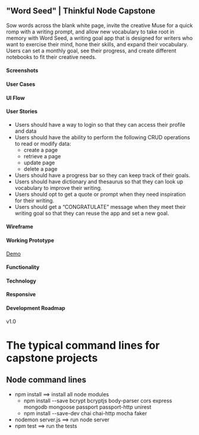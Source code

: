 ## "Word Seed" | Thinkful Node Capstone
Sow words across the blank white page, invite the creative Muse for a quick romp with a writing prompt, and allow new vocabulary to take root in memory with Word Seed, a writing goal app that is designed for writers who want to exercise their mind, hone their skills, and expand their vocabulary. Users can set a monthly goal, see their progress, and create different notebooks to fit their creative needs.

#### Screenshots

#### User Cases

#### UI Flow

#### User Stories
* Users should have a way to login so that they can access their profile and data
* Users should have the ability to perform the following CRUD operations to read or modify data:
    * create a page
    * retrieve a page
    * update page
    * delete a page
* Users should have a progress bar so they can keep track of their goals.
* Users should have dictionary and thesaurus so that they can look up vocabulary to improve their writing.
* Users should opt to get a quote or prompt when they need inspiration for their writing.
* Users should get a “CONGRATULATE” message when they meet their writing goal so that they can reuse the app and set a new goal.

#### Wireframe

#### Working Prototype
[Demo](https://writers-challenge.herokuapp.com/)

#### Functionality

#### Technology

#### Responsive

#### Development Roadmap
v1.0

#  The typical command lines for capstone projects

## Node command lines
* npm install ==> install all node modules
    * npm install --save bcrypt bcryptjs body-parser cors express mongodb mongoose passport passport-http unirest
    * npm install --save-dev chai chai-http mocha faker
* nodemon server.js ==> run node server
* npm test ==> run the tests